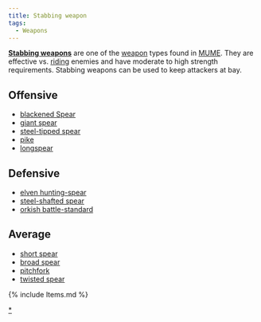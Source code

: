 ```yaml
---
title: Stabbing weapon
tags:
  - Weapons
---
```

**[Stabbing weapons](Stabbing_weapons "wikilink")** are one of the
[weapon](weapon "wikilink") types found in [MUME](MUME "wikilink"). They
are effective vs. [riding](ride "wikilink") enemies and have moderate to
high strength requirements. Stabbing weapons can be used to keep
attackers at bay.

## Offensive

- [blackened Spear](blackened_Spear "wikilink")
- [giant spear](giant_spear "wikilink")
- [steel-tipped spear](steel-tipped_spear "wikilink")
- [pike](pike "wikilink")
- [longspear](longspear "wikilink")

## Defensive

- [elven hunting-spear](elven_hunting-spear "wikilink")
- [steel-shafted spear](steel-shafted_spear "wikilink")
- [orkish battle-standard](orkish_battle-standard "wikilink")

## Average

- [short spear](short_spear "wikilink")
- [broad spear](broad_spear "wikilink")
- [pitchfork](pitchfork "wikilink")
- [twisted spear](twisted_spear "wikilink")

{% include Items.md %}

[\*](Category:_Stabbing_weapons "wikilink")